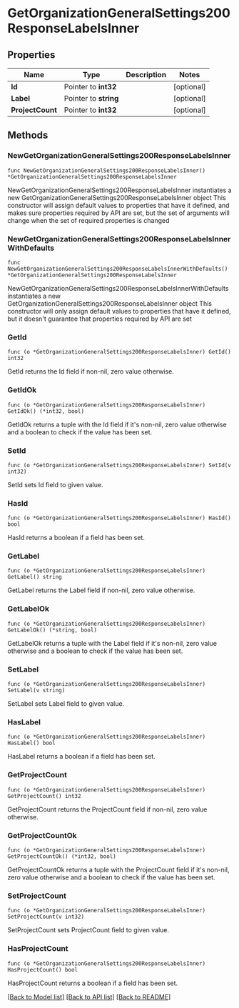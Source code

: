 # GetOrganizationGeneralSettings200ResponseLabelsInner

## Properties

Name | Type | Description | Notes
------------ | ------------- | ------------- | -------------
**Id** | Pointer to **int32** |  | [optional] 
**Label** | Pointer to **string** |  | [optional] 
**ProjectCount** | Pointer to **int32** |  | [optional] 

## Methods

### NewGetOrganizationGeneralSettings200ResponseLabelsInner

`func NewGetOrganizationGeneralSettings200ResponseLabelsInner() *GetOrganizationGeneralSettings200ResponseLabelsInner`

NewGetOrganizationGeneralSettings200ResponseLabelsInner instantiates a new GetOrganizationGeneralSettings200ResponseLabelsInner object
This constructor will assign default values to properties that have it defined,
and makes sure properties required by API are set, but the set of arguments
will change when the set of required properties is changed

### NewGetOrganizationGeneralSettings200ResponseLabelsInnerWithDefaults

`func NewGetOrganizationGeneralSettings200ResponseLabelsInnerWithDefaults() *GetOrganizationGeneralSettings200ResponseLabelsInner`

NewGetOrganizationGeneralSettings200ResponseLabelsInnerWithDefaults instantiates a new GetOrganizationGeneralSettings200ResponseLabelsInner object
This constructor will only assign default values to properties that have it defined,
but it doesn't guarantee that properties required by API are set

### GetId

`func (o *GetOrganizationGeneralSettings200ResponseLabelsInner) GetId() int32`

GetId returns the Id field if non-nil, zero value otherwise.

### GetIdOk

`func (o *GetOrganizationGeneralSettings200ResponseLabelsInner) GetIdOk() (*int32, bool)`

GetIdOk returns a tuple with the Id field if it's non-nil, zero value otherwise
and a boolean to check if the value has been set.

### SetId

`func (o *GetOrganizationGeneralSettings200ResponseLabelsInner) SetId(v int32)`

SetId sets Id field to given value.

### HasId

`func (o *GetOrganizationGeneralSettings200ResponseLabelsInner) HasId() bool`

HasId returns a boolean if a field has been set.

### GetLabel

`func (o *GetOrganizationGeneralSettings200ResponseLabelsInner) GetLabel() string`

GetLabel returns the Label field if non-nil, zero value otherwise.

### GetLabelOk

`func (o *GetOrganizationGeneralSettings200ResponseLabelsInner) GetLabelOk() (*string, bool)`

GetLabelOk returns a tuple with the Label field if it's non-nil, zero value otherwise
and a boolean to check if the value has been set.

### SetLabel

`func (o *GetOrganizationGeneralSettings200ResponseLabelsInner) SetLabel(v string)`

SetLabel sets Label field to given value.

### HasLabel

`func (o *GetOrganizationGeneralSettings200ResponseLabelsInner) HasLabel() bool`

HasLabel returns a boolean if a field has been set.

### GetProjectCount

`func (o *GetOrganizationGeneralSettings200ResponseLabelsInner) GetProjectCount() int32`

GetProjectCount returns the ProjectCount field if non-nil, zero value otherwise.

### GetProjectCountOk

`func (o *GetOrganizationGeneralSettings200ResponseLabelsInner) GetProjectCountOk() (*int32, bool)`

GetProjectCountOk returns a tuple with the ProjectCount field if it's non-nil, zero value otherwise
and a boolean to check if the value has been set.

### SetProjectCount

`func (o *GetOrganizationGeneralSettings200ResponseLabelsInner) SetProjectCount(v int32)`

SetProjectCount sets ProjectCount field to given value.

### HasProjectCount

`func (o *GetOrganizationGeneralSettings200ResponseLabelsInner) HasProjectCount() bool`

HasProjectCount returns a boolean if a field has been set.


[[Back to Model list]](../README.md#documentation-for-models) [[Back to API list]](../README.md#documentation-for-api-endpoints) [[Back to README]](../README.md)


